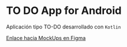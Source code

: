 # TO DO App for Android
Aplicación tipo TO-DO desarrollado con `Kotlin`

[Enlace hacia MockUps en Figma](https://www.figma.com/design/Hkw5OEGn35CZ4cJzGGVG5f/DSM441-Investigaci%C3%B3n-1--MockUps?node-id=0-1&t=y8UR5jRLc5clBiXE-1)
